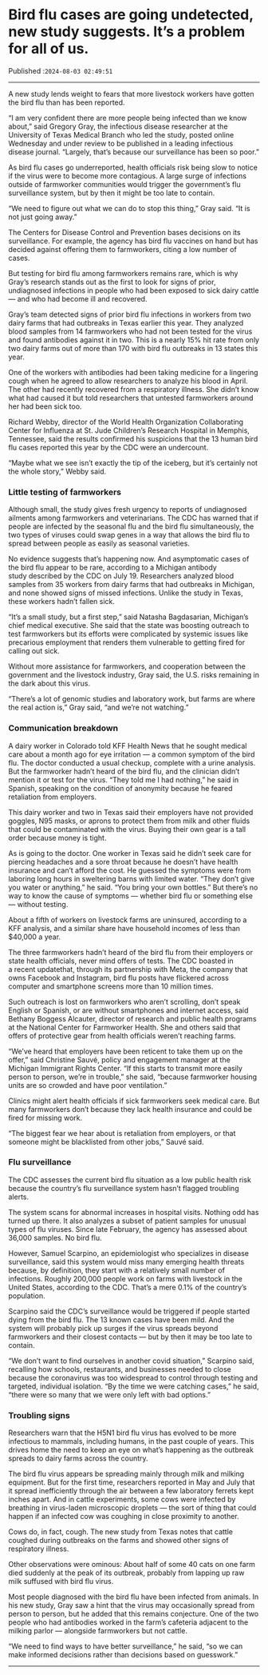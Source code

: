 # Bird flu cases are going undetected, new study suggests. It’s a problem for all of us.

Published :`2024-08-03 02:49:51`

---

A new study lends weight to fears that more livestock workers have gotten the bird flu than has been reported.

“I am very confident there are more people being infected than we know about,” said Gregory Gray, the infectious disease researcher at the University of Texas Medical Branch who led the study, posted online Wednesday and under review to be published in a leading infectious disease journal. “Largely, that’s because our surveillance has been so poor.”

As bird flu cases go underreported, health officials risk being slow to notice if the virus were to become more contagious. A large surge of infections outside of farmworker communities would trigger the government’s flu surveillance system, but by then it might be too late to contain.

“We need to figure out what we can do to stop this thing,” Gray said. “It is not just going away.”

The Centers for Disease Control and Prevention bases decisions on its surveillance. For example, the agency has bird flu vaccines on hand but has decided against offering them to farmworkers, citing a low number of cases.

But testing for bird flu among farmworkers remains rare, which is why Gray’s research stands out as the first to look for signs of prior, undiagnosed infections in people who had been exposed to sick dairy cattle — and who had become ill and recovered.

Gray’s team detected signs of prior bird flu infections in workers from two dairy farms that had outbreaks in Texas earlier this year. They analyzed blood samples from 14 farmworkers who had not been tested for the virus and found antibodies against it in two. This is a nearly 15% hit rate from only two dairy farms out of more than 170 with bird flu outbreaks in 13 states this year.

One of the workers with antibodies had been taking medicine for a lingering cough when he agreed to allow researchers to analyze his blood in April. The other had recently recovered from a respiratory illness. She didn’t know what had caused it but told researchers that untested farmworkers around her had been sick too.

Richard Webby, director of the World Health Organization Collaborating Center for Influenza at St. Jude Children’s Research Hospital in Memphis, Tennessee, said the results confirmed his suspicions that the 13 human bird flu cases reported this year by the CDC were an undercount.

“Maybe what we see isn’t exactly the tip of the iceberg, but it’s certainly not the whole story,” Webby said.

### Little testing of farmworkers

Although small, the study gives fresh urgency to reports of undiagnosed ailments among farmworkers and veterinarians. The CDC has warned that if people are infected by the seasonal flu and the bird flu simultaneously, the two types of viruses could swap genes in a way that allows the bird flu to spread between people as easily as seasonal varieties.

No evidence suggests that’s happening now. And asymptomatic cases of the bird flu appear to be rare, according to a Michigan antibody study described by the CDC on July 19. Researchers analyzed blood samples from 35 workers from dairy farms that had outbreaks in Michigan, and none showed signs of missed infections. Unlike the study in Texas, these workers hadn’t fallen sick.

“It’s a small study, but a first step,” said Natasha Bagdasarian, Michigan’s chief medical executive. She said that the state was boosting outreach to test farmworkers but its efforts were complicated by systemic issues like precarious employment that renders them vulnerable to getting fired for calling out sick.

Without more assistance for farmworkers, and cooperation between the government and the livestock industry, Gray said, the U.S. risks remaining in the dark about this virus.

“There’s a lot of genomic studies and laboratory work, but farms are where the real action is,” Gray said, “and we’re not watching.”

### Communication breakdown

A dairy worker in Colorado told KFF Health News that he sought medical care about a month ago for eye irritation — a common symptom of the bird flu. The doctor conducted a usual checkup, complete with a urine analysis. But the farmworker hadn’t heard of the bird flu, and the clinician didn’t mention it or test for the virus. “They told me I had nothing,” he said in Spanish, speaking on the condition of anonymity because he feared retaliation from employers.

This dairy worker and two in Texas said their employers have not provided goggles, N95 masks, or aprons to protect them from milk and other fluids that could be contaminated with the virus. Buying their own gear is a tall order because money is tight.

As is going to the doctor. One worker in Texas said he didn’t seek care for piercing headaches and a sore throat because he doesn’t have health insurance and can’t afford the cost. He guessed the symptoms were from laboring long hours in sweltering barns with limited water. “They don’t give you water or anything,” he said. “You bring your own bottles.” But there’s no way to know the cause of symptoms — whether bird flu or something else — without testing.

About a fifth of workers on livestock farms are uninsured, according to a KFF analysis, and a similar share have household incomes of less than $40,000 a year.

The three farmworkers hadn’t heard of the bird flu from their employers or state health officials, never mind offers of tests. The CDC boasted in a recent updatethat, through its partnership with Meta, the company that owns Facebook and Instagram, bird flu posts have flickered across computer and smartphone screens more than 10 million times.

Such outreach is lost on farmworkers who aren’t scrolling, don’t speak English or Spanish, or are without smartphones and internet access, said Bethany Boggess Alcauter, director of research and public health programs at the National Center for Farmworker Health. She and others said that offers of protective gear from health officials weren’t reaching farms.

“We’ve heard that employers have been reticent to take them up on the offer,” said Christine Sauvé, policy and engagement manager at the Michigan Immigrant Rights Center. “If this starts to transmit more easily person to person, we’re in trouble,” she said, “because farmworker housing units are so crowded and have poor ventilation.”

Clinics might alert health officials if sick farmworkers seek medical care. But many farmworkers don’t because they lack health insurance and could be fired for missing work.

“The biggest fear we hear about is retaliation from employers, or that someone might be blacklisted from other jobs,” Sauvé said.

### Flu surveillance

The CDC assesses the current bird flu situation as a low public health risk because the country’s flu surveillance system hasn’t flagged troubling alerts.

The system scans for abnormal increases in hospital visits. Nothing odd has turned up there. It also analyzes a subset of patient samples for unusual types of flu viruses. Since late February, the agency has assessed about 36,000 samples. No bird flu.

However, Samuel Scarpino, an epidemiologist who specializes in disease surveillance, said this system would miss many emerging health threats because, by definition, they start with a relatively small number of infections. Roughly 200,000 people work on farms with livestock in the United States, according to the CDC. That’s a mere 0.1% of the country’s population.

Scarpino said the CDC’s surveillance would be triggered if people started dying from the bird flu. The 13 known cases have been mild. And the system will probably pick up surges if the virus spreads beyond farmworkers and their closest contacts — but by then it may be too late to contain.

“We don’t want to find ourselves in another covid situation,” Scarpino said, recalling how schools, restaurants, and businesses needed to close because the coronavirus was too widespread to control through testing and targeted, individual isolation. “By the time we were catching cases,” he said, “there were so many that we were only left with bad options.”

### Troubling signs

Researchers warn that the H5N1 bird flu virus has evolved to be more infectious to mammals, including humans, in the past couple of years. This drives home the need to keep an eye on what’s happening as the outbreak spreads to dairy farms across the country.

The bird flu virus appears be spreading mainly through milk and milking equipment. But for the first time, researchers reported in May and July that it spread inefficiently through the air between a few laboratory ferrets kept inches apart. And in cattle experiments, some cows were infected by breathing in virus-laden microscopic droplets — the sort of thing that could happen if an infected cow was coughing in close proximity to another.

Cows do, in fact, cough. The new study from Texas notes that cattle coughed during outbreaks on the farms and showed other signs of respiratory illness.

Other observations were ominous: About half of some 40 cats on one farm died suddenly at the peak of its outbreak, probably from lapping up raw milk suffused with bird flu virus.

Most people diagnosed with the bird flu have been infected from animals. In his new study, Gray saw a hint that the virus may occasionally spread from person to person, but he added that this remains conjecture. One of the two people who had antibodies worked in the farm’s cafeteria adjacent to the milking parlor — alongside farmworkers but not cattle.

“We need to find ways to have better surveillance,” he said, “so we can make informed decisions rather than decisions based on guesswork.”

---

